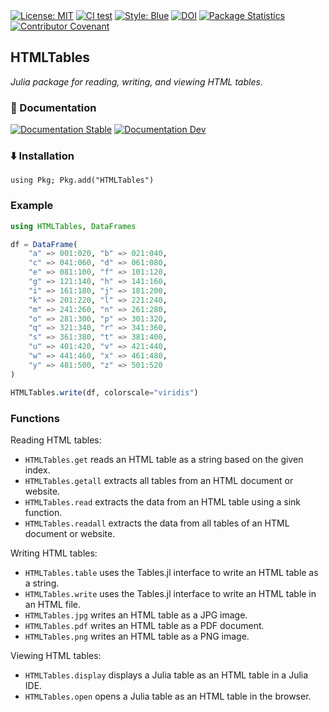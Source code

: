 <div>
<a href="https://github.com/cecoeco/HTMLTables.jl/blob/main/LICENSE.md"><img alt="License: MIT" src="https://img.shields.io/badge/License-MIT-yellow.svg"></a>
<a href="https://github.com/cecoeco/HTMLTables.jl/actions/workflows/CI.yml"><img alt="CI test" src="https://github.com/cecoeco/HTMLTables.jl/actions/workflows/CI.yml/badge.svg"></a>
<a href="https://github.com/JuliaDiff/BlueStyle"><img alt="Style: Blue" src="https://img.shields.io/badge/code%20style-blue-4495d1.svg"></a>
<a href="https://zenodo.org/doi/10.5281/zenodo.11253769"><img src="https://zenodo.org/badge/779591300.svg" alt="DOI"></a>
<a href="https://juliapkgstats.com/pkg/HTMLTables"><img src="https://img.shields.io/badge/dynamic/json?url=http%3A%2F%2Fjuliapkgstats.com%2Fapi%2Fv1%2Fmonthly_downloads%2FHTMLTables&query=total_requests&suffix=%2Fmonth&label=Downloads" alt="Package Statistics"></a>
<a href="https://www.contributor-covenant.org"><img src="https://img.shields.io/badge/Contributor%20Covenant-v2.1%20adopted-ff69b4.svg" alt="Contributor Covenant"></a>
</div>

## HTMLTables

<i>Julia package for reading, writing, and viewing HTML tables.</i>

### :book: Documentation

<div>
<a href="https://cecoeco.github.io/HTMLTables.jl/stable/"><img src="https://img.shields.io/badge/docs-stable-blue.svg" alt="Documentation Stable" /></a>
<a href="https://cecoeco.github.io/HTMLTables.jl/dev/"><img src="https://img.shields.io/badge/docs-dev-blue.svg" alt="Documentation Dev"></a>
</div>

### :arrow_down: Installation

`using Pkg; Pkg.add("HTMLTables")`

### Example

```julia
using HTMLTables, DataFrames

df = DataFrame(
    "a" => 001:020, "b" => 021:040,
    "c" => 041:060, "d" => 061:080,
    "e" => 081:100, "f" => 101:120,
    "g" => 121:140, "h" => 141:160,
    "i" => 161:180, "j" => 181:200,
    "k" => 201:220, "l" => 221:240,
    "m" => 241:260, "n" => 261:280,
    "o" => 281:300, "p" => 301:320,
    "q" => 321:340, "r" => 341:360,
    "s" => 361:380, "t" => 381:400,
    "u" => 401:420, "v" => 421:440,
    "w" => 441:460, "x" => 461:480,
    "y" => 481:500, "z" => 501:520
)

HTMLTables.write(df, colorscale="viridis")
```

### Functions

Reading HTML tables:
- `HTMLTables.get` reads an HTML table as a string based on the given index.
- `HTMLTables.getall` extracts all tables from an HTML document or website.
- `HTMLTables.read` extracts the data from an HTML table using a sink function.
- `HTMLTables.readall` extracts the data from all tables of an HTML document or website.

Writing HTML tables:
- `HTMLTables.table` uses the Tables.jl interface to write an HTML table as a string.
- `HTMLTables.write` uses the Tables.jl interface to write an HTML table in an HTML file.
- `HTMLTables.jpg` writes an HTML table as a JPG image.
- `HTMLTables.pdf` writes an HTML table as a PDF document.
- `HTMLTables.png` writes an HTML table as a PNG image.

Viewing HTML tables:
- `HTMLTables.display` displays a Julia table as an HTML table in a Julia IDE.
- `HTMLTables.open` opens a Julia table as an HTML table in the browser.

